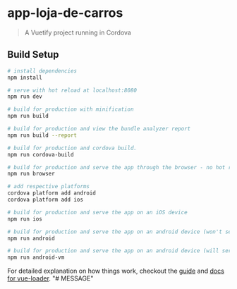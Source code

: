 # app-loja-de-carros

> A Vuetify project running in Cordova

## Build Setup

``` bash
# install dependencies
npm install

# serve with hot reload at localhost:8080
npm run dev

# build for production with minification
npm run build

# build for production and view the bundle analyzer report
npm run build --report

# build for production and cordova build.
npm run cordova-build

# build for production and serve the app through the browser - no hot reload.
npm run browser

# add respective platforms
cordova platform add android
cordova platform add ios

# build for production and serve the app on an iOS device
npm run ios

# build for production and serve the app on an android device (won't serve on a virtual device)
npm run android

# build for production and serve the app on an android device (will serve on a virtual device or physical device - prefers virtual)
npm run android-vm
```

For detailed explanation on how things work, checkout the [guide](http://vuejs-templates.github.io/webpack/) and [docs for vue-loader](http://vuejs.github.io/vue-loader).
"# MESSAGE" 
